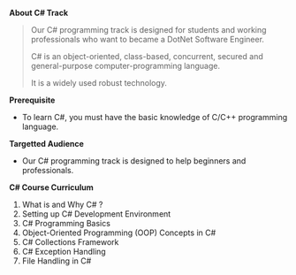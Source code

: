 <b>About C# Track</b>

>Our C# programming track is designed for students and working professionals who want to became a DotNet Software Engineer.
>
>C# is an object-oriented, class-based, concurrent, secured and general-purpose computer-programming language. 
>
>It is a widely used robust technology.

<b>Prerequisite</b>

- To learn C#, you must have the basic knowledge of C/C++ programming language.

<b>Targetted Audience </b>

- Our C# programming track is designed to help beginners and professionals.

<b>C# Course Curriculum</b>
<ol>
<li>What is and Why C# ?</li>

<li>Setting up C# Development Environment </li>

<li>C# Programming Basics</li>

<li>Object-Oriented Programming (OOP) Concepts in C#</li>

<li>C# Collections Framework</li>

<li>C# Exception Handling</li>

<li>File Handling in C#</li>


